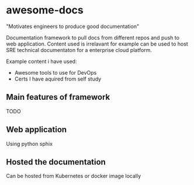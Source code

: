 # awesome-docs

"Motivates engineers to produce good documentation"

Documentation framework to pull docs from different repos and push to web application. 
Content used is irrelavant for example can be used to host SRE technical documentaton for a enterprise cloud platform.

Example content i have used:

- Awesome tools to use for DevOps
- Certs I have aquired from self study

## Main features of framework

TODO

## Web application
Using python sphix

## Hosted the documentation
Can be hosted from Kubernetes or docker image locally